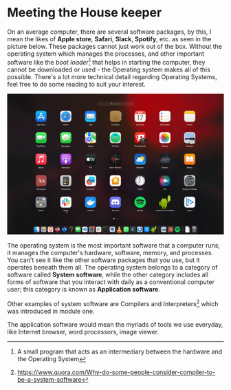 # Meeting the House keeper

On an average computer, there are several software packages, by this, I mean the
likes of **Apple store**, **Safari**, **Slack**, **Spotify**, etc. as seen in the picture below. These packages cannot just work out of the box. Without the operating
system which manages the processes, and other important software like the _boot
loader_[^boot] that helps in starting the computer, they cannot be downloaded or used - the Operating system makes all of this possible. There's a lot more technical detail regarding Operating Systems, feel free to do some reading to suit your interest.

![Desktop environment](../assets/program.png)

The operating system is the most important software that a computer runs; it manages the computer's hardware, software, memory, and processes. You can't see it like the other software packages that you use, but it operates beneath them all. The operating system belongs to a category of software called **System software**, while the other category includes all forms of software that you interact with daily as a conventional computer user; this category is known as **Application software**.

Other examples of system software are Compilers and Interpreters[^compilers]
which was introduced in module one.

The application software would mean the myriads of tools we use everyday, like
Internet browser, word processors, image viewer.

[^boot]: A small program that acts as an intermediary between the hardware and
the Operating System


[^compilers]: <https://www.quora.com/Why-do-some-people-consider-compiler-to-be-a-system-software>

[^os]: <https://edu.gcfglobal.org/en/computerbasics/understanding-operating-systems/1/>